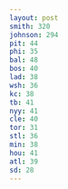 ```yaml
---
layout: post
smith: 320
johnson: 294
pit: 44
phi: 35
bal: 48
bos: 40
lad: 38
wsh: 36
kc: 38
tb: 41
nyy: 41
cle: 40
tor: 31
stl: 36
min: 38
hou: 41
atl: 39
sd: 28
---
```

